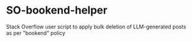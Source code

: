 # SO-bookend-helper
Stack Overflow user script to apply bulk deletion of LLM-generated posts as per "bookend" policy
